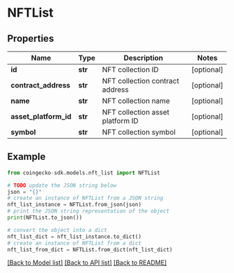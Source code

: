 # NFTList


## Properties

Name | Type | Description | Notes
------------ | ------------- | ------------- | -------------
**id** | **str** | NFT collection ID | [optional] 
**contract_address** | **str** | NFT collection contract address | [optional] 
**name** | **str** | NFT collection name | [optional] 
**asset_platform_id** | **str** | NFT collection asset platform ID | [optional] 
**symbol** | **str** | NFT collection symbol | [optional] 

## Example

```python
from coingecko-sdk.models.nft_list import NFTList

# TODO update the JSON string below
json = "{}"
# create an instance of NFTList from a JSON string
nft_list_instance = NFTList.from_json(json)
# print the JSON string representation of the object
print(NFTList.to_json())

# convert the object into a dict
nft_list_dict = nft_list_instance.to_dict()
# create an instance of NFTList from a dict
nft_list_from_dict = NFTList.from_dict(nft_list_dict)
```
[[Back to Model list]](../README.md#documentation-for-models) [[Back to API list]](../README.md#documentation-for-api-endpoints) [[Back to README]](../README.md)


